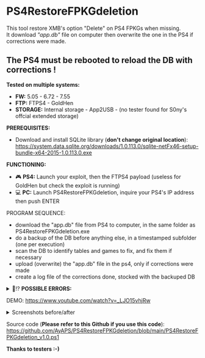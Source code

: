 # PS4RestoreFPKGdeletion
This tool restore XMB's option "Delete" on PS4 FPKGs when missing.<br />
It download <i>"app.db"</i> file on computer then overwrite the one in the PS4 if corrections were made.
## The PS4 must be rebooted to reload the DB with corrections !

<b>Tested on multiple systems:<br /></b>
- <b>FW:</b> 5.05 - 6.72 - 7.55
- <b>FTP:</b> FTPS4 - GoldHen
- <b>STORAGE:</b> Internal storage - App2USB - (no tester found for S0ny's offcial extended storage)

<b>PREREQUISITES:</b>
- Download and install SQLite library (<b>don't change original location</b>): https://system.data.sqlite.org/downloads/1.0.113.0/sqlite-netFx46-setup-bundle-x64-2015-1.0.113.0.exe

<b>FUNCTIONING:</b>
- 🎮 <b>PS4:</b> Launch your exploit, then the FTPS4 payload (useless for GoldHen but check the exploit is running)
- 💻 <b>PC:</b> Launch PS4RestoreFPKGdeletion, inquire your PS4's IP address then push ENTER

PROGRAM SEQUENCE:
- download the "app.db" file from PS4 to computer, in the same folder as PS4RestoreFPKGdeletion.exe
- do a backup of the DB before anything else, in a timestamped subfolder (one per execution)
- scan the DB to identify tables and games to fix, and fix them if necessary
- upload (overwrite) the "app.db" file in the ps4, only if corrections were made
- create a log file of the corrections done, stocked with the backuped DB

<details><summary>🔧⁉️ <b>POSSIBLE ERRORS:</b></summary>
 <br /><li>https://raw.githubusercontent.com/AyAPS/PS4RestoreFPKGdeletion/main/1_DLL.PNG
 <br /><b>You must not modify program arborescence, nor move PS4RestoreFPKGdeletion.exe</b></li>
 <br /><li>https://raw.githubusercontent.com/AyAPS/PS4RestoreFPKGdeletion/main/3_PING.PNG
 <br />The IP address entered must'nt be the PS4's IP address, check your network and PS4 connectivity</li>
 <br /><li>https://raw.githubusercontent.com/AyAPS/PS4RestoreFPKGdeletion/main/4_PORT_FTP.PNG
 <br />Check that your PS4's exploit is running (GoldHen) or your PS4FTP payload is loaded</li>
 <br /><li>https://raw.githubusercontent.com/AyAPS/PS4RestoreFPKGdeletion/main/5_DOWNLOAD.PNG
 <br />This shouldn't happen, create an issue</li>
 <br /><li>https://raw.githubusercontent.com/AyAPS/PS4RestoreFPKGdeletion/main/6_UPLOAD.PNG
 <br />This shouldn't happen, create an issue</li>
</details> 

DEMO: https://www.youtube.com/watch?v=_LJO15vhjRw

<details><summary>Screenshots before/after</summary>
https://raw.githubusercontent.com/AyAPS/PS4RestoreFPKGdeletion/main/1_BEFORE.PNG
<br />https://raw.githubusercontent.com/AyAPS/PS4RestoreFPKGdeletion/main/1_AFTER.PNG
<br />https://raw.githubusercontent.com/AyAPS/PS4RestoreFPKGdeletion/main/2_BEFORE.PNG
<br />https://raw.githubusercontent.com/AyAPS/PS4RestoreFPKGdeletion/main/2_AFTER.PNG
</details>

Source code (<b>Please refer to this Github if you use this code</b>):
<br />https://github.com/AyAPS/PS4RestoreFPKGdeletion/blob/main/PS4RestoreFPKGdeletion_v1.0.ps1

<b>Thanks to testers :-)</b>
